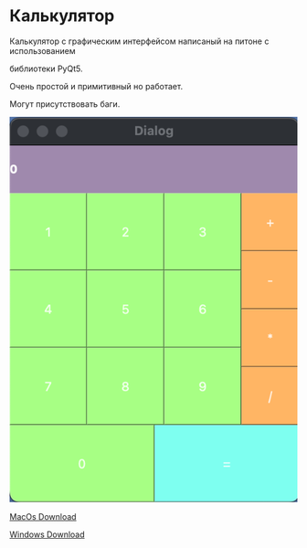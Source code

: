 # Калькулятор

Калькулятор с графическим интерфейсом написаный на питоне с использованием

библиотеки PyQt5.

Очень простой и примитивный но работает.

Могут присутствовать баги.

![скриншот программы](/screenshot.png)

[MacOs Download](https://media.githubusercontent.com/media/4awka-4a9/calculator/main/dist/rw.94693.text%20calculator.dmg "MacOs Download")

[Windows Download](https://media.githubusercontent.com/media/4awka-4a9/calculator/main/dist/calculator/calculator.exe "Windows Download")
